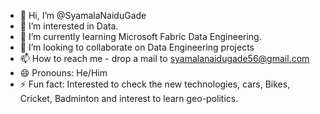 - 👋 Hi, I’m @SyamalaNaiduGade
- 👀 I’m interested in Data.
- 🌱 I’m currently learning Microsoft Fabric Data Engineering.
- 💞️ I’m looking to collaborate on Data Engineering projects
- 📫 How to reach me - drop a mail to syamalanaidugade56@gmail.com
- 😄 Pronouns: He/Him
- ⚡ Fun fact: Interested to check the new technologies, cars, Bikes, Cricket, Badminton and interest to learn geo-politics.

<!---
SyamalaNaiduGade/SyamalaNaiduGade is a ✨ special ✨ repository because its `README.md` (this file) appears on your GitHub profile.
You can click the Preview link to take a look at your changes.
--->
